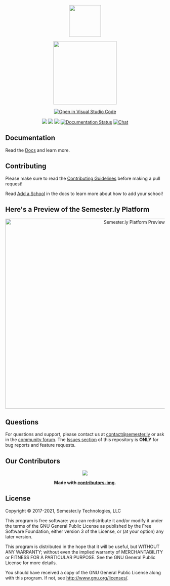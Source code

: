 <p align="center"><a href="https://semester.ly" target="_blank"><img width="100"src="https://semester.ly/static/img/logo2.0-32x32.png"></a></p>
<p align="center"><a href="https://semester.ly" target="_blank"><img width="200" src="http://i.imgur.com/9mMP9bY.png"/></a></p>

<p align="center">
  <a href="https://open.vscode.dev/jhuopensource/semesterly" target="_blank"><img src="https://open.vscode.dev/badges/open-in-vscode.svg" alt='Open in Visual Studio Code'/></a>
</p>

<p align="center">
  <a href="https://travis-ci.com/jhuopensource/semesterly"><img src="https://api.travis-ci.com/jhuopensource/semesterly.svg?branch=master"></a>
  <a href="https://www.gnu.org/licenses/gpl-3.0"><img src="https://img.shields.io/badge/License-GPL%20v3-blue.svg"/></a>
  <a href="https://github.com/jhuopensource/semesterly/pulls"><img src="https://img.shields.io/badge/PRs-welcome-brightgreen.svg"/></a>
  <a href='https://semesterly-v2.readthedocs.io/en/latest/?badge=latest' target="_blank"><img src='https://readthedocs.org/projects/semesterly-v2/badge/?version=latest' alt='Documentation Status' /></a>
  <a href="https://discord.gg/txYbphsAV7" target="_blank"><img src="https://img.shields.io/badge/chat-on%20discord-7289da.svg?sanitize=true" alt="Chat"></a>
</p>

## Documentation

Read the [Docs](https://semesterly-v2.readthedocs.io/en/latest/) and learn more.

## Contributing

Please make sure to read the [Contributing Guidelines](https://github.com/jhuopensource/semesterly/blob/master/docs/contributing.rst#how-to-contribute) before making a pull request!

Read [Add a School](https://semesterly.readthedocs.io/en/latest/addaschool.html) in the docs to learn more about how to add your school!

## Here's a Preview of the Semester.ly Platform

<p align="center"><img src="http://i.imgur.com/G543QPJ.jpg" width="800" height="600" alt="Semester.ly Platform Preview"></p>

## Questions

For questions and support, please contact us at <contact@semester.ly> or ask in the [community forum](https://discord.gg/txYbphsAV7). The [Issues section](https://github.com/jhuopensource/semesterly/issues) of this repository is **ONLY** for bug reports and feature requests.

## Our Contributors
<div align="center">
  <a href="https://github.com/jhuopensource/semesterly/graphs/contributors">
    <img src="https://contrib.rocks/image?repo=jhuopensource/semesterly" />
  </a>
</div>

<p align="center" style="font-weight:bold">
Made with <a href="https://contrib.rocks/preview?repo=jhuopensource%2Fsemesterly">contributors-img</a>.
</p>

## License

Copyright © 2017-2021, Semester.ly Technologies, LLC

This program is free software: you can redistribute it and/or modify
it under the terms of the GNU General Public License as published by
the Free Software Foundation, either version 3 of the License, or
(at your option) any later version.

This program is distributed in the hope that it will be useful,
but WITHOUT ANY WARRANTY; without even the implied warranty of
MERCHANTABILITY or FITNESS FOR A PARTICULAR PURPOSE.  See the
GNU General Public License for more details.

You should have received a copy of the GNU General Public License
along with this program.  If not, see <http://www.gnu.org/licenses/>.
